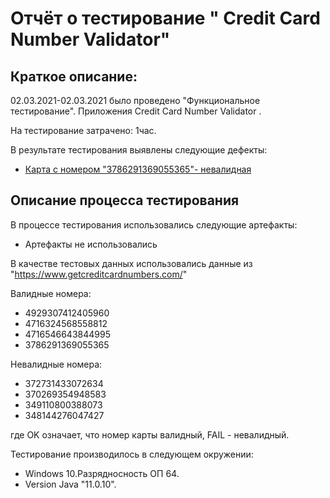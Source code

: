﻿# Отчёт о тестирование " Credit Card Number Validator"

## Краткое описание:
02.03.2021-02.03.2021
было проведено "Функциональное тестирование".
Приложения Credit Card Number Validator .  

На тестирование затрачено: 1час.  


В результате тестирования выявлены следующие дефекты:
* [Карта с номером "3786291369055365"- невалидная](https://github.com/RomanMachnev/Card-Number-Validator/issues/1)


## Описание процесса тестирования

В процессе тестирования использовались следующие артефакты:
* Артефакты не использовались


В качестве тестовых данных использовались данные из "https://www.getcreditcardnumbers.com/" 

Валидные номера:
* 4929307412405960
* 4716324568558812
* 4716546643844995
* 3786291369055365

Невалидные номера:
* 372731433072634
* 370269354948583
* 349110800388073
* 348144276047427

где OK означает, что номер карты валидный, FAIL - невалидный.


 Тестирование производилось в следующем окружении:
* Windows 10.Разрядносность ОП 64.
* Version Java "11.0.10".

